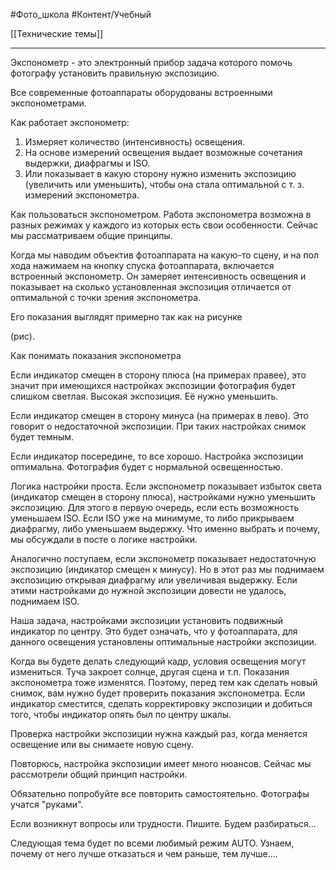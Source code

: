 #Фото_школа #Контент/Учебный 

[[Технические темы]]

__________

Экспонометр - это электронный прибор задача которого помочь фотографу установить правильную экспозицию.

Все современные фотоаппараты оборудованы встроенными экспонометрами.

Как работает экспонометр:
1. Измеряет количество (интенсивность) освещения.
2. На основе измерений освещения выдает возможные сочетания выдержки, диафрагмы и ISO. 
3. Или показывает в какую сторону нужно изменить экспозицию (увеличить или уменьшить), чтобы она стала оптимальной с т. з. измерений экспонометра. 



Как пользоваться экспонометром.
Работа экспонометра возможна в разных режимах у каждого из которых есть свои особенности. Сейчас мы рассматриваем общие принципы.

Когда мы наводим объектив фотоаппарата на какую-то сцену, и на пол хода нажимаем на кнопку спуска фотоаппарата, включается встроенный экспонометр. Он замеряет интенсивность освещения и показывает на сколько установленная экспозиция отличается от оптимальной с точки зрения экспонометра. 

Его показания выглядят примерно так как на рисунке

(рис).

Как понимать показания экспонометра

Если индикатор смещен в сторону плюса (на примерах правее), это значит при имеющихся настройках экспозиции фотография будет слишком светлая. Высокая экспозиция. Её нужно уменьшить.

Если индикатор смещен в сторону минуса (на примерах в лево). Это говорит о недостаточной экспозиции. При таких настройках снимок будет темным.

Если индикатор посередине, то все хорошо. Настройка экспозиции оптимальна. Фотография будет с нормальной освещенностью.

Логика настройки проста. Если экспонометр показывает избыток света (индикатор смещен в сторону плюса), настройками нужно уменьшить экспозицию. Для этого в первую очередь, если есть возможность уменьшаем ISO. Если ISO уже на минимуме, то либо прикрываем диафрагму, либо уменьшаем выдержку. Что именно выбрать и почему, мы обсуждали в посте о логике настройки.

Аналогично поступаем, если экспонометр показывает недостаточную экспозицию (индикатор смещен к минусу). Но в этот раз мы поднимаем экспозицию открывая диафрагму или увеличивая выдержку. Если этими настройками до нужной экспозиции довести не удалось, поднимаем ISO.

Наша задача, настройками экспозиции установить подвижный индикатор по центру. 
Это будет означать, что у фотоаппарата, для данного освещения установлены оптимальные настройки экспозиции.

Когда вы будете делать следующий кадр, условия освещения могут измениться. Туча закроет солнце, другая сцена и т.п. Показания экспонометра тоже изменятся. Поэтому, перед тем как сделать новый снимок, вам нужно будет проверить показания экспонометра. Если индикатор сместится, сделать корректировку экспозиции и добиться того, чтобы индикатор опять был по центру шкалы. 

Проверка настройки экспозиции нужна каждый раз, когда меняется освещение или вы снимаете новую сцену.

Повторюсь, настройка экспозиции имеет много нюансов. Сейчас мы рассмотрели общий принцип настройки.

Обязательно попробуйте все повторить самостоятельно. 
Фотографы учатся "руками".

Если возникнут вопросы или трудности. Пишите. Будем разбираться...

Следующая тема будет по всеми любимый режим AUTO.
Узнаем, почему от него лучше отказаться и чем раньше, тем лучше....








